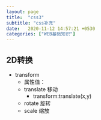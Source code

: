 ```yaml
---
layout: page
title:  "css3"
subtitle: "css补充"
date:   2020-11-12 14:57:21 +0530
categories: ["WEB基础知识"]
---
```



## 2D转换

- transform
    - 属性值：
    - translate 移动
        - transform:translate(x,y)
    - rotate 旋转
    - scale 缩放
